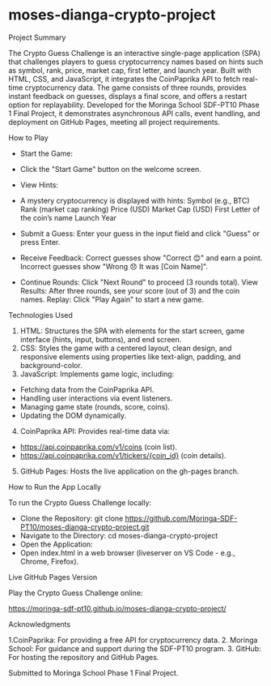 # moses-dianga-crypto-project

Project Summary

The Crypto Guess Challenge is an interactive single-page application (SPA) that challenges players to guess cryptocurrency names based on hints such as symbol, rank, price, market cap, first letter, and launch year. Built with HTML, CSS, and JavaScript, it integrates the CoinPaprika API to fetch real-time cryptocurrency data. The game consists of three rounds, provides instant feedback on guesses, displays a final score, and offers a restart option for replayability. Developed for the Moringa School SDF-PT10 Phase 1 Final Project, it demonstrates asynchronous API calls, event handling, and deployment on GitHub Pages, meeting all project requirements.

How to Play

- Start the Game:
- Click the "Start Game" button on the welcome screen.
- View Hints:
- A mystery cryptocurrency is displayed with hints:
Symbol (e.g., BTC)
Rank (market cap ranking)
Price (USD)
Market Cap (USD)
First Letter of the coin’s name
Launch Year
- Submit a Guess:
Enter your guess in the input field and click "Guess" or press Enter.
- Receive Feedback:
Correct guesses show "Correct 😊" and earn a point.
Incorrect guesses show "Wrong 😞 It was [Coin Name]".

- Continue Rounds:
Click "Next Round" to proceed (3 rounds total).
View Results:
After three rounds, see your score (out of 3) and the coin names.
Replay:
Click "Play Again" to start a new game.

Technologies Used
1. HTML: Structures the SPA with elements for the start screen, game interface (hints, input, buttons), and end screen.
2. CSS: Styles the game with a centered layout, clean design, and responsive elements using properties like text-align, padding, and background-color.
3. JavaScript: Implements game logic, including:
- Fetching data from the CoinPaprika API.
- Handling user interactions via event listeners.
- Managing game state (rounds, score, coins).
- Updating the DOM dynamically.
4. CoinPaprika API: Provides real-time data via:
- https://api.coinpaprika.com/v1/coins (coin list).
- https://api.coinpaprika.com/v1/tickers/{coin_id} (coin details).
5. GitHub Pages: Hosts the live application on the gh-pages branch.

How to Run the App Locally

To run the Crypto Guess Challenge locally:
- Clone the Repository: git clone https://github.com/Moringa-SDF-PT10/moses-dianga-crypto-project.git
- Navigate to the Directory: cd moses-dianga-crypto-project
- Open the Application:
- Open index.html in a web browser (liveserver on VS Code - e.g., Chrome, Firefox).

Live GitHub Pages Version

Play the Crypto Guess Challenge online:

https://moringa-sdf-pt10.github.io/moses-dianga-crypto-project/

Acknowledgments

1.CoinPaprika: For providing a free API for cryptocurrency data.
2. Moringa School: For guidance and support during the SDF-PT10 program.
3. GitHub: For hosting the repository and GitHub Pages.


Submitted to Moringa School Phase 1 Final Project.


